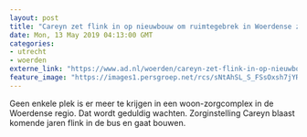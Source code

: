 ```yaml
---
layout: post
title: "Careyn zet flink in op nieuwbouw om ruimtegebrek in Woerdense zorginstelling aan te pakken"
date: Mon, 13 May 2019 04:13:00 GMT
categories: 
- utrecht 
- woerden 
externe_link: "https://www.ad.nl/woerden/careyn-zet-flink-in-op-nieuwbouw-om-ruimtegebrek-in-woerdense-zorginstelling-aan-te-pakken~acc43d3e/"
feature_image: "https://images1.persgroep.net/rcs/sNtAhSL_S_FSsOxsh7jYRPQXW58/diocontent/109909752/_fitwidth/400/?appId=21791a8992982cd8da851550a453bd7f&quality=0.7"
---
```


Geen enkele plek is er meer te krijgen in een woon-zorgcomplex in de Woerdense regio. Dat wordt geduldig wachten. Zorginstelling Careyn blaast komende jaren flink in de bus en gaat bouwen.
